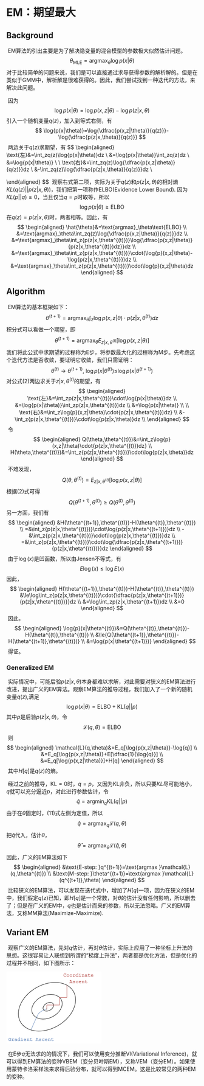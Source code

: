 # EM：期望最大

## Background

​	EM算法的引出主要是为了解决隐变量的混合模型的参数极大似然估计问题。
$$
\theta_{\text{MLE}}=\text{argmax}_\theta\log{p(x|\theta)}
$$
​	对于比较简单的问题来说，我们是可以直接通过求导获得参数的解析解的。但是在类似于GMM中，解析解是很难获得的。因此，我们尝试找到一种迭代的方法，来解决此问题。

​	因为
$$
\log{p(x|\theta)}=\log{p(x,z|\theta)}-\log{p(z|x,\theta)}
$$
​	引入一个随机变量$q(z)$，加入到等式右侧，有
$$
\log{p(x|\theta)}=\log{\dfrac{p(x,z|\theta)}{q(z)}}-\log{\dfrac{p(z|x,\theta)}{q(z)}}
$$
​	两边关于$q(z)$求期望，有
$$
\begin{aligned}
	\text{左}&=\int_zq(z)\log{p(x|\theta)}dz \\
	&=\log{p(x|\theta)}\int_zq(z)dz \\
	&=\log{p(x|\theta)} \\
	 \\
	\text{右}&=\int_zq(z)\log{\dfrac{p(x,z|\theta)}{q(z)}}dz \\
	&-\int_zq(z)\log{\dfrac{p(z|x,\theta)}{q(z)}}dz \\
	
\end{aligned}
$$
​	观察右式第二项，实际为关于$q(z)$和$p(z|x,\theta)$的相对熵$KL(q(z)||p(z|x,\theta))$，我们把第一项称作$\text{ELBO}$(Evidence Lower Bound). 因为$KL(p||q)\ge0$，当且仅当$q=p$时取等，所以
$$
\log{p(x|\theta)}\ge\text{ELBO}
$$
​	在$q(z)=p(z|x,\theta)$时，两者相等。因此，有
$$
\begin{aligned}
	\hat{\theta}&=\text{argmax}_\theta\text{ELBO} \\
	&=\text{argmax}_\theta\int_zq(z)\log{\dfrac{p(x,z|\theta)}{q(z)}}dz \\
	&=\text{argmax}_\theta\int_z{p(z|x,\theta^{(t)})}\log{\dfrac{p(x,z|\theta)}{p(z|x,\theta^{(t)})dz}}dz \\
	&=\text{argmax}_\theta\int_z{p(z|x,\theta^{(t)})}\cdot(\log{p}(x,z|\theta)-\log{p(z|x,\theta^{(t)}})dz \\
	&=\text{argmax}_\theta\int_z{p(z|x,\theta^{(t)})}\cdot\log{p}(x,z|\theta)dz
\end{aligned}
$$


## Algorithm

​	EM算法的基本框架如下：
$$
\theta^{(t+1)}=\text{argmax}_\theta\int_z\log{p}(x,z|\theta)\cdot{p(z|x,\theta^{(t)})dz}
$$
​	积分式可以看做一个期望，即
$$
\theta^{(t+1)}=\text{argmax}_\theta{E_{z|x,\theta^{(t)}}}[\log{p}(x,z|\theta)]
$$
​	我们将此公式中求期望的过程称为E步，将参数最大化的过程称为M步。先考虑这个迭代方法是否收敛，要证明它收敛，我们只需证明：
$$
\theta^{(t)}\rightarrow\theta^{(t+1)}\text{, }\log{p(x|\theta^{(t)})\leq}\log{p(x|\theta^{(t+1)})}
$$
​	对公式$(2)$两边求关于$z|x,\theta^{(t)}$的期望，有
$$
\begin{aligned}
	\text{左}&=\int_zp(z|x,\theta^{(t)})\cdot\log{p(x|\theta)}dz \\
	&=\log{p(x|\theta)}\int_zp(z|x,\theta^{(t)})dz \\
	&=\log{p(x|\theta)} \\
	 \\
	\text{右}&=\int_z\log{p}(x,z|\theta)\cdot{p(z|x,\theta^{(t)})dz} \\
	&-\int_z{p(z|x,\theta^{(t)})}\cdot\log{p(z|x,\theta)}dz \\
\end{aligned}
$$
​	令
$$
\begin{aligned}
	Q(\theta,\theta^{(t)})&=\int_z\log{p}(x,z|\theta)\cdot{p(z|x,\theta^{(t)})dz} \\
	H(\theta,\theta^{(t)})&=\int_z{p(z|x,\theta^{(t)})}\cdot\log{p(z|x,\theta)}dz
\end{aligned}
$$
​	不难发现，
$$
Q(\theta,\theta^{(t)})=E_{z|x,\theta^{(t)}}[\log{p}(x,z|\theta)]
$$
​	根据$(2)$式可得
$$
Q(\theta^{(t+1)},\theta^{(t)})\ge{Q(\theta^{(t)},\theta^{(t)})}
$$
​	另一方面，我们有
$$
\begin{aligned}
	&H(\theta^{(t+1)},\theta^{(t)})-H(\theta^{(t)},\theta^{(t)}) \\
	=&\int_z{p(z|x,\theta^{(t)})}\cdot\log{p(z|x,\theta^{(t+1)})}dz \\
	-&\int_z{p(z|x,\theta^{(t)})}\cdot\log{p(z|x,\theta^{(t)})}dz \\
	=&\int_z{p(z|x,\theta^{(t)})}\cdot\log{\dfrac{p(z|x,\theta^{(t+1)})}{p(z|x,\theta^{(t)})}}dz
\end{aligned}
$$
​	由于$\log(x)$是凹函数，所以由Jensen不等式，有
$$
E\log(x)\le\log{E}(x)
$$
​	因此，
$$
\begin{aligned}
	H(\theta^{(t+1)},\theta^{(t)})-H(\theta^{(t)},\theta^{(t)})
	&\le\log\int_z{p(z|x,\theta^{(t)})}\cdot{\dfrac{p(z|x,\theta^{(t+1)})}{p(z|x,\theta^{(t)})}}dz \\
	&=\log\int_zp(z|x,\theta^{(t+1)})dz \\
	&=0
\end{aligned}
$$
​	因此，
$$
\begin{aligned}
	\log{p}(x|\theta^{(t)})&=Q(\theta^{(t)},\theta^{(t)})-H(\theta^{(t)},\theta^{(t)}) \\
	&\le{Q(\theta^{(t+1)},\theta^{(t)})-H(\theta^{(t+1)},\theta^{(t)})} \\
	&=\log{p(x|\theta^{(t+1)})}
\end{aligned}
$$
​	得证。

### Generalized EM

​	实际情况中，可能后验$p(z|x,\theta)$本身都难以求解，对此需要对狭义的EM算法进行改进，提出广义的EM算法。观察EM算法的推导过程，我们加入了一个新的随机变量$q(z)$,满足
$$
\log{p(x|\theta)}=\text{ELBO}+\text{KL}(q||p)
$$
​	其中$p$是后验$p(z|x,\theta)$，令
$$
\mathcal{L}(q,\theta)=\text{ELBO}
$$
​	则
$$
\begin{aligned}
	\mathcal{L}(q,\theta)&=E_q[\log{p(x,z|\theta)}-\log{q}] \\
	&=E_q[\log{p(x,z|\theta)}+E[\dfrac{1}{\log{q}}] \\
	&=E_q[\log{p(x,z|\theta)}]+H[q]
\end{aligned}
$$
​	其中$H[q]$是$q(z)$的熵。

​	经过之前的推导，$\text{KL}=0$时，$q=p$，又因为$\text{KL}$非负，所以只要$KL$尽可能地小，$q$就可以充分逼近$p$，对此进行参数估计，令
$$
	\hat{q}=\text{argmin}_q\text{KL}(q||p)
$$
​	由于在$\theta$固定时，$(11)$式左侧为定值，所以
$$
	\hat{q}=\text{argmax}_q\mathcal{L}(q,\theta)
$$
​	把$\hat{q}$代入，估计$\theta$，
$$
	\hat{\theta}=\text{argmax}_\theta\mathcal{L}(\hat{q},\theta)
$$
​	因此，广义的EM算法如下
$$
\begin{aligned}
	&\text{E-step: }q^{(t+1)}=\text{argmax }\mathcal{L}(q,\theta^{(t)}) \\
	&\text{M-step: }\theta^{(t+1)}=\text{argmax }\mathcal{L}(q^{(t+1)},\theta)
\end{aligned}
$$
​	比较狭义的EM算法，可以发现在迭代式中，增加了$H[q]$一项，因为在狭义的EM中，我们假定$q(z)$已知，即$H[q]$是一个常数，对$\theta$的估计没有任何影响，所以删去了；但是在广义的EM中，$q$也是估计而来的参数，所以无法忽略。广义的EM算法，又称MM算法(Maximize-Maximize).

## Variant EM

​	观察广义的EM算法，先对$q$估计，再对$\theta$估计，实际上应用了一种坐标上升法的思想。这很容易让人联想到所谓的“梯度上升法”，两者都是优化方法，但是优化的过程并不相同，如下图所示：

![Coordinate Ascent](https://raw.githubusercontent.com/IshiKura-a/Machine_Learing/master/img/8_1.png)

​	在E步$q$无法求的的情况下，我们可以使用变分推断VI(Variational Inference)，就可以得到EM算法的变种VBEM（变分贝叶斯EM），又称VEM（变分EM）。如果使用蒙特卡洛采样法来求得后验分布，就可以得到MCEM。这是比较常见的两种EM的变种。